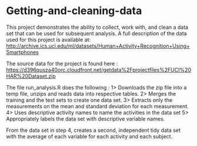 # Getting-and-cleaning-data
This project demonstrates the ability to collect, work with, and clean a data set that can be used for subsequent analysis. A full description of the data used for this project is available at: http://archive.ics.uci.edu/ml/datasets/Human+Activity+Recognition+Using+Smartphones

The source data for the project is found here : https://d396qusza40orc.cloudfront.net/getdata%2Fprojectfiles%2FUCI%20HAR%20Dataset.zip

The file run_analysis.R does the following :
1> Downloads the zip file into a temp file, unzips and reads data into respective tables.
2> Merges the training and the test sets to create one data set.
3> Extracts only the measurements on the mean and standard deviation for each measurement.
4> Uses descriptive activity names to name the activities in the data set
5> Appropriately labels the data set with descriptive variable names.

From the data set in step 4, creates a second, independent tidy data set with the average of each variable for each activity and each subject.
